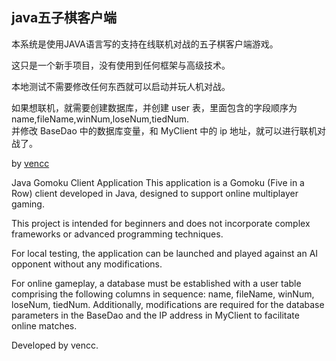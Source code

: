 ## java五子棋客户端

本系统是使用JAVA语言写的支持在线联机对战的五子棋客户端游戏。

这只是一个新手项目，没有使用到任何框架与高级技术。

本地测试不需要修改任何东西就可以启动并玩人机对战。

如果想联机，就需要创建数据库，并创建 user 表，里面包含的字段顺序为 name,fileName,winNum,loseNum,tiedNum.  
并修改 BaseDao 中的数据库变量，和 MyClient 中的 ip 地址，就可以进行联机对战了。

by [vencc](https://github.com/vencc/game)




Java Gomoku Client Application
This application is a Gomoku (Five in a Row) client developed in Java, designed to support online multiplayer gaming.

This project is intended for beginners and does not incorporate complex frameworks or advanced programming techniques.

For local testing, the application can be launched and played against an AI opponent without any modifications.

For online gameplay, a database must be established with a user table comprising the following columns in sequence: name, fileName, winNum, loseNum, tiedNum. Additionally, modifications are required for the database parameters in the BaseDao and the IP address in MyClient to facilitate online matches.

Developed by vencc.
